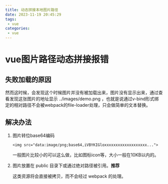 ```yaml
---
title: 动态拼接本地图片路径
date: 2023-11-19 20:45:29
tags:
 - vue
categories:
 - vue
---
```

# vue图片路径动态拼接报错
## 失败加载的原因
然而这时候，会发现这个时候图片并没有被加载出来，图片没有显示出来，通过查看发现这张图片的地址显示 ../images/demo.png ，也就是说通过v-bind形式绑定的相对路径不会被webpack的file-loader处理，只会做简单的文本替换。
## 解决办法
1. 图片转位base64编码
   
   ```<img src="data:image/png;base64,iVBYKIGloxxxxxxxxxxxxxxxxxxx..."> ```
   
   一般图片比较小的可以这么做，比如图标icon等，大小一般在10KB以内的。
2. 图片放置在 public 目录下或通过绝对路径被引用。**推荐**
   
   这类资源将会直接被拷贝，而不会经过 webpack 的处理。